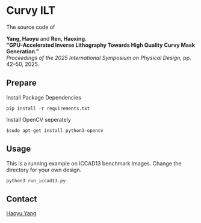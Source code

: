 # Curvy ILT

The source code of 

**Yang, Haoyu** and **Ren, Haoxing**.  
**"GPU-Accelerated Inverse Lithography Towards High Quality Curvy Mask Generation."**  
*Proceedings of the 2025 International Symposium on Physical Design*, pp. 42–50, 2025.


## Prepare

Install Package Dependencies

`pip install -r requirements.txt`

Install OpenCV seperately

`$sudo apt-get install python3-opencv`

## Usage

This is a running example on ICCAD13 benchmark images.
Change the directory for your own design.

`python3 run_iccad13.py`

## Contact

[Haoyu Yang](mailto:haoyuy@nvidia.com)



